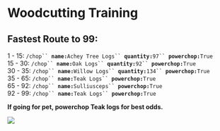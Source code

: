 # Woodcutting Training

## Fastest Route to 99:

1 - 15: `/chop`` `**`name:`**`Achey Tree Logs`` `**`quantity:`**`97`` `**`powerchop:`**`True`\
15 - 30: `/chop`` `**`name:`**`Oak Logs`` `**`quantity:`**`92`` `**`powerchop:`**`True`\
30 - 35: `/chop`` `**`name:`**`Willow Logs`` `**`quantity:`**`134`` `**`powerchop:`**`True`\
35 - 65: `/chop`` `**`name:`**`Teak Logs`` `**`powerchop:`**`True`\
65 - 92: `/chop`` `**`name:`**`Sulliusceps`` `**`powerchop:`**`True`\
92 - 99: `/chop`` `**`name:`**`Teak Logs`` `**`powerchop:`**`True`

**If going for pet, powerchop Teak logs for best odds.**

![](../../.gitbook/assets/woodcuttingxp.png)


